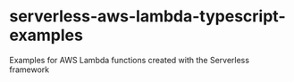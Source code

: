 # serverless-aws-lambda-typescript-examples
Examples for AWS Lambda functions created with the Serverless framework
